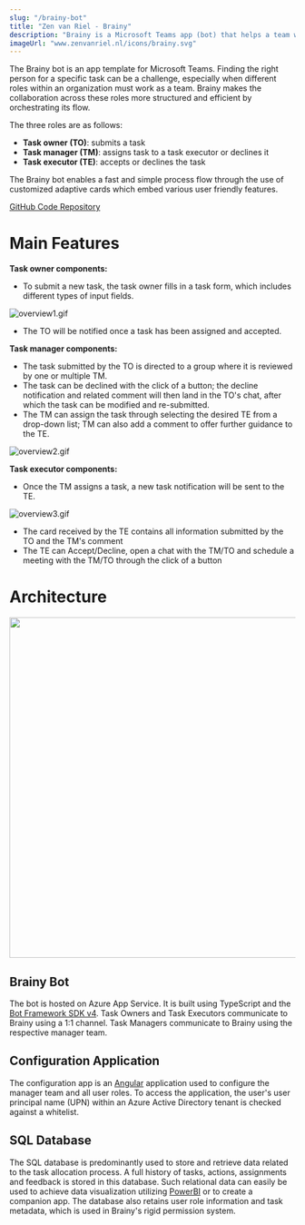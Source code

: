 ```yaml
---
slug: "/brainy-bot"
title: "Zen van Riel - Brainy"
description: "Brainy is a Microsoft Teams app (bot) that helps a team with the allocation of tasks"
imageUrl: "www.zenvanriel.nl/icons/brainy.svg"
---
```


The Brainy bot is an app template for Microsoft Teams. Finding the right person for a specific task can be a challenge, especially when different roles within an organization must work as a team. Brainy makes the collaboration across these roles more structured and efficient by orchestrating its flow.

The three roles are as follows:

- **Task owner (TO)**: submits a task
- **Task manager (TM)**: assigns task to a task executor or declines it
- **Task executor (TE)**: accepts or declines the task

The Brainy bot enables a fast and simple process flow through the use of customized adaptive cards which embed various user friendly features.

[GitHub Code Repository](https://github.com/microsoft/microsoft-teams-brainy-bot)

# Main Features

**Task owner components:**

- To submit a new task, the task owner fills in a task form, which includes different types of input fields.

![overview1.gif](https://github.com/microsoft/microsoft-teams-brainy-bot/wiki/.attachments/overview1.gif)

- The TO will be notified once a task has been assigned and accepted.

**Task manager components:**

- The task submitted by the TO is directed to a group where it is reviewed by one or multiple TM.
- The task can be declined with the click of a button; the decline notification and related comment will then land in the TO's chat, after which the task can be modified and re-submitted.
- The TM can assign the task through selecting the desired TE from a drop-down list; TM can also add a comment to offer further guidance to the TE.

![overview2.gif](https://github.com/microsoft/microsoft-teams-brainy-bot/wiki/.attachments/overview2.gif)

**Task executor components:**

- Once the TM assigns a task, a new task notification will be sent to the TE.

![overview3.gif](https://github.com/microsoft/microsoft-teams-brainy-bot/wiki/.attachments/overview3.gif)

- The card received by the TE contains all information submitted by the TO and the TM's comment
- The TE can Accept/Decline, open a chat with the TM/TO and schedule a meeting with the TM/TO through the click of a button

# Architecture

<img  src="https://github.com/microsoft/microsoft-teams-brainy-bot/wiki/.attachments/architecture.png" width="600px">

## Brainy Bot

The bot is hosted on Azure App Service. It is built using TypeScript and the [Bot Framework SDK v4](https://docs.microsoft.com/en-us/azure/bot-service/javascript/bot-builder-javascript-quickstart?view=azure-bot-service-4.0). Task Owners and Task Executors communicate to Brainy using a 1:1 channel. Task Managers communicate to Brainy using the respective manager team.

## Configuration Application

The configuration app is an [Angular](https://angular.io/) application used to configure the manager team and all user roles. To access the application, the user's user principal name (UPN) within an Azure Active Directory tenant is checked against a whitelist.

## SQL Database

The SQL database is predominantly used to store and retrieve data related to the task allocation process. A full history of tasks, actions, assignments and feedback is stored in this database. Such relational data can easily be used to achieve data visualization utilizing [PowerBI](https://powerbi.microsoft.com/) or to create a companion app. The database also retains user role information and task metadata, which is used in Brainy's rigid permission system.
